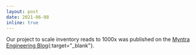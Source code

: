 ```yaml
---
layout: post
date: 2021-06-08
inline: true
---
```


Our project to scale inventory reads to 1000x was published on the [Myntra Engineering Blog](https://medium.com/myntra-engineering/scaling-our-inventory-cache-reads-to-1000x-84a8be1f576e){:target="\_blank"}.
